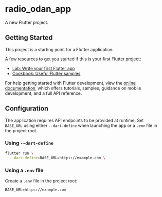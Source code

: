 # radio_odan_app

A new Flutter project.

## Getting Started

This project is a starting point for a Flutter application.

A few resources to get you started if this is your first Flutter project:

- [Lab: Write your first Flutter app](https://docs.flutter.dev/get-started/codelab)
- [Cookbook: Useful Flutter samples](https://docs.flutter.dev/cookbook)

For help getting started with Flutter development, view the
[online documentation](https://docs.flutter.dev/), which offers tutorials,
samples, guidance on mobile development, and a full API reference.

## Configuration

The application requires API endpoints to be provided at runtime. Set `BASE_URL` using either `--dart-define` when launching the app or a
`.env` file in the project root.

### Using `--dart-define`

```bash
flutter run \
  --dart-define=BASE_URL=https://example.com \

```

### Using a `.env` file

Create a `.env` file in the project root:

```env
BASE_URL=https://example.com
```
